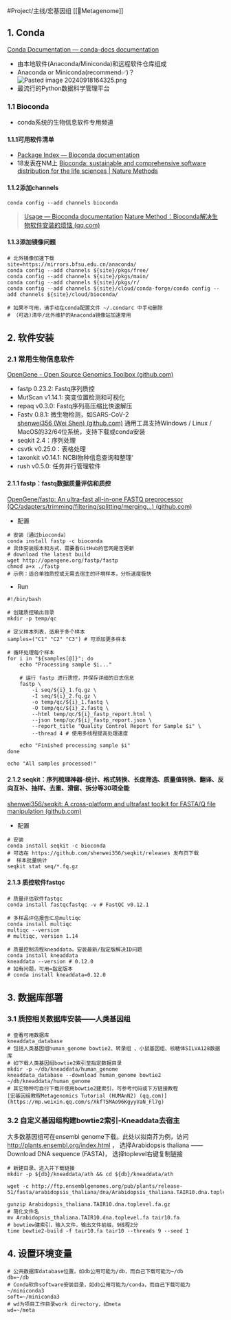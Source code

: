 #Project/主线/宏基因组 
[[🧬Metagenome]]
## 1. Conda
[Conda Documentation — conda-docs documentation](https://docs.conda.io/en/latest/#)
- 由本地软件(Anaconda/Miniconda)和远程软件仓库组成
- Anaconda or Miniconda(recommend✅)？
  ![Pasted image 20240918164325.png](./attachments/Pasted%20image%2020240918164325.png)
 - 最流行的Python数据科学管理平台
### 1.1 Bioconda
- conda系统的生物信息软件专用频道
#### 1.1.1可用软件清单
- [Package Index — Bioconda documentation](https://bioconda.github.io/conda-package_index.html)
- 18发表在NM上
  [Bioconda: sustainable and comprehensive software distribution for the life sciences | Nature Methods](https://www.nature.com/articles/s41592-018-0046-7)
#### 1.1.2添加channels
```shell
conda config --add channels bioconda
```
> [Usage — Bioconda documentation](https://bioconda.github.io/)
> [Nature Method：Bioconda解决生物软件安装的烦恼 (qq.com)](https://mp.weixin.qq.com/s/SzJswztVB9rHVh3Ak7jpfA)
#### 1.1.3添加镜像问题
```shell
# 北外镜像加速下载
site=https://mirrors.bfsu.edu.cn/anaconda/  
conda config --add channels ${site}/pkgs/free/  
conda config --add channels ${site}/pkgs/main/  
conda config --add channels ${site}/pkgs/r/  
conda config --add channels ${site}/cloud/conda-forge/conda config --add channels ${site}/cloud/bioconda/

# 如果不可用，请手动在conda配置文件 ~/.condarc 中手动删除  
# （可选)清华/北外维护的Anaconda镜像站加速常用  
```
## 2. 软件安装

### 2.1 常用生物信息软件
[OpenGene - Open Source Genomics Toolbox (github.com)](https://github.com/OpenGene)
- fastp 0.23.2: Fastq序列质控
- MutScan v1.14.1: 突变位置检测和可视化  
- repaq v0.3.0: Fastq序列高压缩比快速解压  
- Fastv 0.8.1: 微生物检测，如SARS-CoV-2  
[shenwei356 (Wei Shen) (github.com)](https://github.com/shenwei356)
通用工具支持Windows / Linux / MacOS的32/64位系统，支持下载或conda安装  
- seqkit 2.4：序列处理  
- csvtk v0.25.0：表格处理  
- taxonkit v0.14.1: NCBI物种信息查询和整理‘
- rush v0.5.0: 任务并行管理软件  

#### 2.1.1 fastp：fastq数据质量评估和质控
[OpenGene/fastp: An ultra-fast all-in-one FASTQ preprocessor (QC/adapters/trimming/filtering/splitting/merging...) (github.com)](https://github.com/OpenGene/fastp)
- 配置
```shell
# 安装（通过bioconda）
conda install fastp -c bioconda
# 具体安装版本和方式，需要看GitHub的官网是否更新
# download the latest build
wget http://opengene.org/fastp/fastp
chmod a+x ./fastp
# 示例：适合单独质控或无需去宿主的环境样本，分析速度极快
```
- Run
```shell
#!/bin/bash

# 创建质控输出目录
mkdir -p temp/qc

# 定义样本列表，适用于多个样本
samples=("C1" "C2" "C3") # 可添加更多样本

# 循环处理每个样本
for i in "${samples[@]}"; do
    echo "Processing sample $i..."

	# 运行 fastp 进行质控，并保存详细的日志信息
	fastp \
	    -i seq/${i}_1.fq.gz \
        -I seq/${i}_2.fq.gz \
        -o temp/qc/${i}_1.fastq \
        -O temp/qc/${i}_2.fastq \
        --html temp/qc/${i}_fastp_report.html \
        --json temp/qc/${i}_fastp_report.json \
        --report_title "Quality Control Report for Sample $i" \
        --thread 4 # 使用多线程提高处理速度
    
    echo "Finished processing sample $i"
done

echo "All samples processed!"
```
#### 2.1.2 seqkit：序列梳理神器-统计、格式转换、长度筛选、质量值转换、翻译、反向互补、抽样、去重、滑窗、拆分等30项全能
[shenwei356/seqkit: A cross-platform and ultrafast toolkit for FASTA/Q file manipulation (github.com)](https://github.com/shenwei356/seqkit)
- 配置
```shell
# 安装 
conda install seqkit -c bioconda  
# 可选在 https://github.com/shenwei356/seqkit/releases 发布页下载  
#  样本批量统计 
seqkit stat seq/*.fq.gz  

```


#### 2.1.3 质控软件fastqc
```shell
# 质量评估软件fastqc  
conda install fastqcfastqc -v # FastQC v0.12.1  

# 多样品评估报告汇总multiqc
conda install multiqc
multiqc --version 
# multiqc, version 1.14  

# 质量控制流程kneaddata，安装最新/指定版解决ID问题
conda install kneaddata  
kneaddata --version # 0.12.0
# 如有问题，可用=指定版本
# conda install kneaddata=0.12.0  

```
## 3. 数据库部署

### 3.1 质控相关数据库安装——人类基因组
```shell
# 查看可用数据库  
kneaddata_database  
# 包括人类基因组human_genome bowtie2、转录组 、小鼠基因组、核糖体SILVA128数据库
# 如下载人类基因组bowtie2索引至指定数据目录
mkdir -p ~/db/kneaddata/human_genome  
kneaddata_database --download human_genome bowtie2  
~/db/kneaddata/human_genome  
# 其它物种可自行下载并使用bowtie2建索引，可参考代码或下方链接教程  
[宏基因组教程Metagenomics Tutorial (HUMAnN2) (qq.com)](https://mp.weixin.qq.com/s/XkfT5MAo96KgyyVaN_Fl7g)
```

### 3.2 自定义基因组构建bowtie2索引-Kneaddata去宿主
大多数基因组可在ensembl genome下载。此处以拟南芥为例，访问  
http://plants.ensembl.org/index.html ，
选择Arabidopsis thaliana ——  Download DNA sequence (FASTA)，
选择toplevel右键复制链接

```shell
# 新建目录、进入并下载链接
mkdir -p ${db}/kneaddata/ath && cd ${db}/kneaddata/ath  

wget -c http://ftp.ensemblgenomes.org/pub/plants/release-  
51/fasta/arabidopsis_thaliana/dna/Arabidopsis_thaliana.TAIR10.dna.toplevel.fa.gz  

gunzip Arabidopsis_thaliana.TAIR10.dna.toplevel.fa.gz
# 简化文件名  
mv Arabidopsis_thaliana.TAIR10.dna.toplevel.fa tair10.fa
# bowtiew建索引，输入文件，输出文件前缀，9线程2分  
time bowtie2-build -f tair10.fa tair10 --threads 9 --seed 1
```

## 4. 设置环境变量
```shell
# 公共数据库database位置，如db公用可能为/db，而自己下载可能为~/db  
db=~/db  
# Conda软件software安装目录，如db公用可能为/conda，而自己下载可能为~/miniconda3  
soft=~/miniconda3  
# wd为项目工作目录work directory，如meta  
wd=~/meta  
```